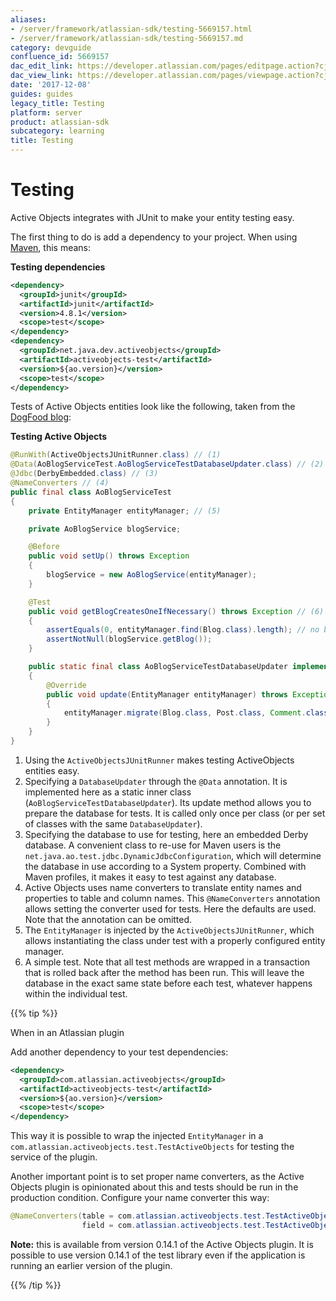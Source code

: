 ```yaml
---
aliases:
- /server/framework/atlassian-sdk/testing-5669157.html
- /server/framework/atlassian-sdk/testing-5669157.md
category: devguide
confluence_id: 5669157
dac_edit_link: https://developer.atlassian.com/pages/editpage.action?cjm=wozere&pageId=5669157
dac_view_link: https://developer.atlassian.com/pages/viewpage.action?cjm=wozere&pageId=5669157
date: '2017-12-08'
guides: guides
legacy_title: Testing
platform: server
product: atlassian-sdk
subcategory: learning
title: Testing
---
```

# Testing

Active Objects integrates with JUnit to make your entity testing easy.

The first thing to do is add a dependency to your project. When using <a href="http://maven.apache.org" class="external-link">Maven</a>, this means:

**Testing dependencies**

``` xml
<dependency>
  <groupId>junit</groupId>
  <artifactId>junit</artifactId>
  <version>4.8.1</version>
  <scope>test</scope>
</dependency>
<dependency>
  <groupId>net.java.dev.activeobjects</groupId>
  <artifactId>activeobjects-test</artifactId>
  <version>${ao.version}</version>
  <scope>test</scope>
</dependency>
```

Tests of Active Objects entities look like the following, taken from the <a href="https://bitbucket.org/activeobjects/ao-dogfood-blog/src/0ef36bfaf6c3/src/test/java/net/java/ao/blog/service/AoBlogServiceTest.java" class="external-link">DogFood blog</a>:

**Testing Active Objects**

``` java
@RunWith(ActiveObjectsJUnitRunner.class) // (1)
@Data(AoBlogServiceTest.AoBlogServiceTestDatabaseUpdater.class) // (2)
@Jdbc(DerbyEmbedded.class) // (3)
@NameConverters // (4)
public final class AoBlogServiceTest
{
    private EntityManager entityManager; // (5)

    private AoBlogService blogService;

    @Before
    public void setUp() throws Exception
    {
        blogService = new AoBlogService(entityManager);
    }

    @Test
    public void getBlogCreatesOneIfNecessary() throws Exception // (6)
    {
        assertEquals(0, entityManager.find(Blog.class).length); // no blogs
        assertNotNull(blogService.getBlog());
    }

    public static final class AoBlogServiceTestDatabaseUpdater implements DatabaseUpdater // (2)
    {
        @Override
        public void update(EntityManager entityManager) throws Exception
        {
            entityManager.migrate(Blog.class, Post.class, Comment.class, Label.class, PostToLabel.class);
        }
    }
}
```

1.  Using the `ActiveObjectsJUnitRunner` makes testing ActiveObjects entities easy.
2.  Specifying a `DatabaseUpdater` through the `@Data` annotation. It is implemented here as a static inner class (`AoBlogServiceTestDatabaseUpdater`). Its update method allows you to prepare the database for tests. It is called only once per class (or per set of classes with the same `DatabaseUpdater`).
3.  Specifying the database to use for testing, here an embedded Derby database. A convenient class to re-use for Maven users is the `net.java.ao.test.jdbc.DynamicJdbcConfiguration`, which will determine the database in use according to a System property. Combined with Maven profiles, it makes it easy to test against any database.
4.  Active Objects uses name converters to translate entity names and properties to table and column names. This `@NameConverters` annotation allows setting the converter used for tests. Here the defaults are used. Note that the annotation can be omitted.
5.  The `EntityManager` is injected by the `ActiveObjectsJUnitRunner`, which allows instantiating the class under test with a properly configured entity manager.
6.  A simple test. Note that all test methods are wrapped in a transaction that is rolled back after the method has been run. This will leave the database in the exact same state before each test, whatever happens within the individual test.

{{% tip %}}

When in an Atlassian plugin

Add another dependency to your test dependencies:

``` xml
<dependency>
  <groupId>com.atlassian.activeobjects</groupId>
  <artifactId>activeobjects-test</artifactId>
  <version>${ao.version}</version>
  <scope>test</scope>
</dependency>
```

This way it is possible to wrap the injected `EntityManager` in a `com.atlassian.activeobjects.test.TestActiveObjects` for testing the service of the plugin.

Another important point is to set proper name converters, as the Active Objects plugin is opinionated about this and tests should be run in the production condition. Configure your name converter this way:

``` java
@NameConverters(table = com.atlassian.activeobjects.test.TestActiveObjectsTableNameConverter
                field = com.atlassian.activeobjects.test.TestActiveObjectsFieldNameConverter)
```

**Note:** this is available from version 0.14.1 of the Active Objects plugin. It is possible to use version 0.14.1 of the test library even if the application is running an earlier version of the plugin.

{{% /tip %}}














































































































































































































































